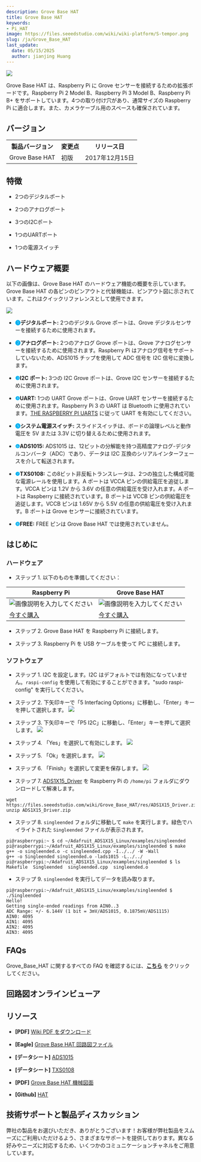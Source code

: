 ```yaml
---
description: Grove Base HAT
title: Grove Base HAT
keywords:
- Pi_HAT
image: https://files.seeedstudio.com/wiki/wiki-platform/S-tempor.png
slug: /ja/Grove_Base_HAT
last_update:
  date: 05/15/2025
  author: jianjing Huang
---
```



![](https://files.seeedstudio.com/wiki/Grove_Base_HAT/img/Grove%20Base%20HAT.JPG)

Grove Base HAT は、Raspberry Pi に Grove センサーを接続するための拡張ボードです。Raspberry Pi 2 Model B、Raspberry Pi 3 Model B、Raspberry Pi B+ をサポートしています。4つの取り付け穴があり、通常サイズの Raspberry Pi に適合します。また、カメラケーブル用のスペースも確保されています。

## バージョン

<table className="tg">
  <tbody><tr>
      <th className="tg-yw4l">製品バージョン</th>
      <th className="tg-yw42">変更点</th>
      <th className="tg-yw4l">リリース日</th>
    </tr>
    <tr>
      <td className="tg-4eph">Grove Base HAT</td>
      <td className="tg-4eph">初版</td>
      <td className="tg-b7b8">2017年12月15日</td>
    </tr>
  </tbody></table>

## 特徴

* 2つのデジタルポート

* 2つのアナログポート
* 3つのI2Cポート
* 1つのUARTポート
* 1つの電源スイッチ

## ハードウェア概要

以下の画像は、Grove Base HAT のハードウェア機能の概要を示しています。Grove Base HAT の各ピンのピンアウトと代替機能は、ピンアウト図に示されています。これはクイックリファレンスとして使用できます。

![](https://files.seeedstudio.com/wiki/Grove_Base_HAT/img/Hardware_overview.jpg)

* **<font face size={5} font color="00b0f0">❶</font>デジタルポート:**
2つのデジタル Grove ポートは、Grove デジタルセンサーを接続するために使用されます。

* **<font face size={5} font color="00b0f0">❷</font>アナログポート:**
2つのアナログ Grove ポートは、Grove アナログセンサーを接続するために使用されます。Raspberry Pi はアナログ信号をサポートしていないため、ADS1015 チップを使用して ADC 信号を I2C 信号に変換します。

* **<font face size={5} font color="00b0f0">❸</font>I2C ポート:**
3つの I2C Grove ポートは、Grove I2C センサーを接続するために使用されます。

* **<font face size={5} font color="00b0f0">❹</font>UART:**
1つの UART Grove ポートは、Grove UART センサーを接続するために使用されます。Raspberry Pi 3 の UART は Bluetooth に使用されています。[THE RASPBERRY PI UARTS](https://www.raspberrypi.org/documentation/configuration/uart.md) に従って UART を有効にしてください。

* **<font face size={5} font color="00b0f0">❺</font>システム電源スイッチ:**
スライドスイッチは、ボードの論理レベルと動作電圧を 5V または 3.3V に切り替えるために使用されます。

* **<font face size={5} font color="00b0f0">❻</font>ADS1015:**
ADS1015 は、12ビットの分解能を持つ高精度アナログ-デジタルコンバータ（ADC）であり、データは I2C 互換のシリアルインターフェースを介して転送されます。

* **<font face size={5} font color="00b0f0">❼</font>TXS0108:**
この8ビット非反転トランスレータは、2つの独立した構成可能な電源レールを使用します。A ポートは VCCA ピンの供給電圧を追従します。VCCA ピンは 1.2V から 3.6V の任意の供給電圧を受け入れます。A ポートは Raspberry に接続されています。B ポートは VCCB ピンの供給電圧を追従します。VCCB ピンは 1.65V から 5.5V の任意の供給電圧を受け入れます。B ポートは Grove センサーに接続されています。

* **<font face size={5} font color="00b0f0">❽</font>FREE:**
FREE ピンは Grove Base HAT では使用されていません。

## はじめに

### ハードウェア

* ステップ 1. 以下のものを準備してください：

| Raspberry Pi | Grove Base HAT |
|--------------|----------------|
|![画像説明を入力してください](https://files.seeedstudio.com/wiki/Grove_Ultrasonic_Ranger/img/rasp.jpg)|![画像説明を入力してください](https://files.seeedstudio.com/wiki/Grove_Base_HAT/img/Grove%20Base%20HAT_s.JPG)|
|[今すぐ購入](https://www.seeedstudio.com/Raspberry-Pi-3-Model-B-p-2625.html)|[今すぐ購入](https://www.seeedstudio.com/Raspberry-Pi-3-Model-B-p-2625.html)|

* ステップ 2. Grove Base HAT を Raspberry Pi に接続します。

* ステップ 3. Raspberry Pi を USB ケーブルを使って PC に接続します。

### ソフトウェア

* ステップ 1. I2C を設定します。I2C はデフォルトでは有効になっていません。`raspi-config` を使用して有効にすることができます。"sudo raspi-config" を実行してください。

* ステップ 2. 下矢印キーで「5 Interfacing Options」に移動し、「Enter」キーを押して選択します。
![](https://files.seeedstudio.com/wiki/Grove_Base_HAT/img/enable_i2C.1.png)

* ステップ 3. 下矢印キーで「P5 I2C」に移動し、「Enter」キーを押して選択します。
![](https://files.seeedstudio.com/wiki/Grove_Base_HAT/img/enable_i2C.2.png)

* ステップ 4. 「Yes」を選択して有効にします。
![](https://files.seeedstudio.com/wiki/Grove_Base_HAT/img/enable_i2C.3.png)

* ステップ 5. 「Ok」を選択します。
![](https://files.seeedstudio.com/wiki/Grove_Base_HAT/img/enable_i2C.4.png)

* ステップ 6. 「Finish」を選択して変更を保存します。
![](https://files.seeedstudio.com/wiki/Grove_Base_HAT/img/enable_i2C.5.png)

* ステップ 7. [ADS1X15_Driver](https://files.seeedstudio.com/wiki/Grove_Base_HAT/res/ADS1X15_Driver.zip) を Raspberry Pi の `/home/pi` フォルダにダウンロードして解凍します。

```
wget https://files.seeedstudio.com/wiki/Grove_Base_HAT/res/ADS1X15_Driver.zip
unzip ADS1X15_Driver.zip
```

* ステップ 8. `singleended` フォルダに移動して `make` を実行します。緑色でハイライトされた `Singleended` ファイルが表示されます。

```
pi@raspberrypi:~ $ cd ~/Adafruit_ADS1X15_Linux/examples/singleended
pi@raspberrypi:~/Adafruit_ADS1X15_Linux/examples/singleended $ make
g++ -o singleended.o -c singleended.cpp -I../../ -W -Wall
g++ -o Singleended singleended.o -lads1015 -L../../
pi@raspberrypi:~/Adafruit_ADS1X15_Linux/examples/singleended $ ls
Makefile  Singleended  singleended.cpp  singleended.o
```

* ステップ 9. `singleended` を実行してデータを読み取ります。

```
pi@raspberrypi:~/Adafruit_ADS1X15_Linux/examples/singleended $ ./Singleended
Hello!
Getting single-ended readings from AIN0..3
ADC Range: +/- 6.144V (1 bit = 3mV/ADS1015, 0.1875mV/ADS1115)
AIN0: 4095
AIN1: 4095
AIN2: 4095
AIN3: 4095
```

## FAQs

Grove_Base_HAT に関するすべての FAQ を確認するには、**[こちら](http://support.seeedstudio.com/knowledgebase/articles/1831468-grove-base-hat-sku-tbd)** をクリックしてください。

## 回路図オンラインビューア

<div className="altium-ecad-viewer" data-project-src="https://files.seeedstudio.com/wiki/Grove_Base_HAT/res/Raspberry%20Pi%20Grove%20Base%20HAT.zip" style={{borderRadius: '0px 0px 4px 4px', height: 500, borderStyle: 'solid', borderWidth: 1, borderColor: 'rgb(241, 241, 241)', overflow: 'hidden', maxWidth: 1280, maxHeight: 700, boxSizing: 'border-box'}}>
</div>

## リソース

* **[PDF]** [Wiki PDF をダウンロード](https://files.seeedstudio.com/wiki/Grove_Base_HAT/res/Grove_Base_HAT.pdf)

* **[Eagle]** [Grove Base HAT 回路図ファイル](https://files.seeedstudio.com/wiki/Grove_Base_HAT/res/Raspberry%20Pi%20Grove%20Base%20HAT.zip)
* **[データシート]** [ADS1015](https://files.seeedstudio.com/wiki/Grove_Base_HAT/res/ads1015.pdf)
* **[データシート]** [TXS0108](https://files.seeedstudio.com/wiki/Grove_Base_HAT/res/txs0108e.pdf)
* **[PDF]** [Grove Base HAT 機械図面](https://files.seeedstudio.com/wiki/Grove_Base_HAT/res/hat-board-mechanical.pdf)
* **[Github]** [HAT](https://github.com/raspberrypi/hats)

## 技術サポートと製品ディスカッション

弊社の製品をお選びいただき、ありがとうございます！お客様が弊社製品をスムーズにご利用いただけるよう、さまざまなサポートを提供しております。異なる好みやニーズに対応するため、いくつかのコミュニケーションチャネルをご用意しています。

<div class="button_tech_support_container">
<a href="https://forum.seeedstudio.com/" class="button_forum"></a> 
<a href="https://www.seeedstudio.com/contacts" class="button_email"></a>
</div>

<div class="button_tech_support_container">
<a href="https://discord.gg/eWkprNDMU7" class="button_discord"></a> 
<a href="https://github.com/Seeed-Studio/wiki-documents/discussions/69" class="button_discussion"></a>
</div>